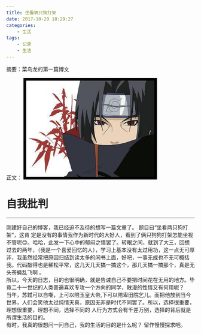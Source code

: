 ```yaml
---
title: 坐看俩只狗打架
date: 2017-10-20 18:29:27
categories:
	- 生活
tags:
	- 记录
	- 生活
---
```

摘要：菜鸟龙的第一篇博文
<!-- more -->

正文：
![](/images/3.jpg)
# 自我批判
---
刚建好自己的博客，我已经迫不及待的想写一篇文章了。 题目曰“坐看两只狗打架”，这肯
定是没有的事情我作为新时代的大好人，看到了俩只狗狗打架怎能坐视不管呢:blush:。哈哈，此发一下心中的郁闷之情罢了。转眼之间，就到了大三，回想过去的两年，（我是一个喜爱回忆的人），学习上基本没有太过用功，这一点无可厚非，我虽然经常把原因归结到读太多的闲书上面，好吧，一事无成也不无可概括我。代码敲得也是稀松平常，这几天几天搞一搞这个，那几天搞一搞那个，真是无头苍蝇乱飞啊 。  
所以，今天的日志，目的也很明确，就是告诫自己不要把时间花在无用的地方。毕竟二十一世纪的人类普遍喜欢专攻一个方向的同学，散漫的性情又有何用呢？  
当年，苏轼可以自嘲，上可以陪玉皇大帝,下可以陪卑田院乞儿。而把他放到当今世界，人们会笑他太过纯情天真，原因无非是时代不同罢了。所以，选择很重要，理想很重要，理想不同，选择不同的
人行为方式会有千差万别，选择的背后就是所谓生活的目的。  
有时，我真的很想问一问自己，我的生活的目的是什么呢？ 留作慢慢探求吧。  


